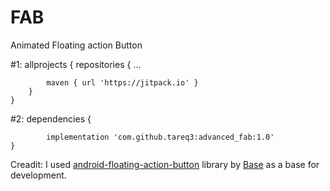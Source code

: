 # FAB
Animated Floating action Button


#1:
allprojects {
		repositories {
			...
			
			maven { url 'https://jitpack.io' }
		}
	}

#2:
dependencies {

	        implementation 'com.github.tareq3:advanced_fab:1.0'
	}




Creadit: 
I used [ android-floating-action-button](https://github.com/futuresimple/android-floating-action-button?utm_source=android-arsenal.com&utm_medium=referral&utm_campaign=965)  library by [Base](https://android-arsenal.com/user/futuresimple) as a base for development.
